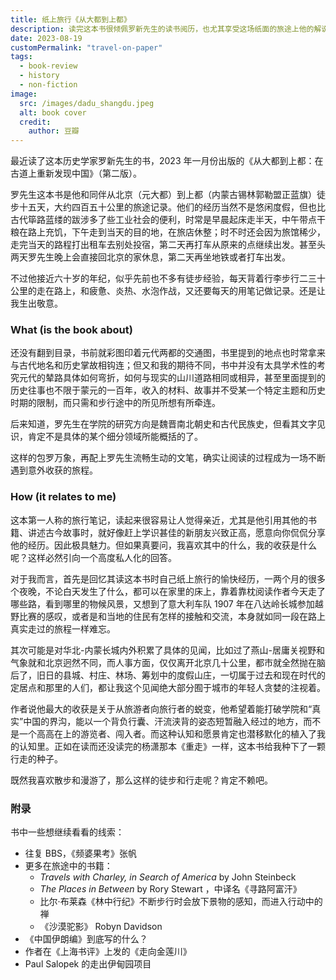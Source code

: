 ```yaml
---
title: 纸上旅行《从大都到上都》
description: 读完这本书很倾佩罗新先生的读书阅历，也尤其享受这场纸面的旅途上他的解说、观察和坦诚的分享
date: 2023-08-19
customPermalink: "travel-on-paper"
tags:
  - book-review
  - history
  - non-fiction
image:
  src: /images/dadu_shangdu.jpeg
  alt: book cover
  credit:
    author: 豆瓣
---
```


最近读了这本历史学家罗新先生的书，2023 年一月份出版的《从大都到上都：在古道上重新发现中国》（第二版）。

罗先生这本书是他和同伴从北京（元大都）到上都（内蒙古锡林郭勒盟正蓝旗）徒步十五天，大约四百五十公里的旅途记录。他们的经历当然不是悠闲度假，但也比古代筚路蓝缕的跋涉多了些工业社会的便利，时常是早晨起床走半天，中午带点干粮在路上充饥，下午走到当天的目的地，在旅店休整；时不时还会因为旅馆稀少，走完当天的路程打出租车去别处投宿，第二天再打车从原来的点继续出发。甚至头两天罗先生晚上会直接回北京的家休息，第二天再坐地铁或者打车出发。

不过他接近六十岁的年纪，似乎先前也不多有徒步经验，每天背着行李步行二三十公里的走在路上，和疲惫、炎热、水泡作战，又还要每天的用笔记做记录。还是让我生出敬意。

### What (is the book about)
还没有翻到目录，书前就彩图印着元代两都的交通图，书里提到的地点也时常拿来与古代地名和历史掌故相钩连；但又和我的期待不同，书中并没有太具学术性的考究元代的辇路具体如何弯折，如何与现实的山川道路相同或相异，甚至里面提到的历史往事也不限于蒙元的一百年，收入的材料、故事并不受某一个特定主题和历史时期的限制，而只需和步行途中的所见所想有所牵连。

后来知道，罗先生在学院的研究方向是魏晋南北朝史和古代民族史，但看其文字见识，肯定不是具体的某个细分领域所能概括的了。

这样的包罗万象，再配上罗先生流畅生动的文笔，确实让阅读的过程成为一场不断遇到意外收获的旅程。

### How (it relates to me)
这本第一人称的旅行笔记，读起来很容易让人觉得亲近，尤其是他引用其他的书籍、讲述古今故事时，就好像赶上学识甚佳的新朋友兴致正高，愿意向你侃侃分享他的经历。因此极具魅力。但如果真要问，我喜欢其中的什么，我的收获是什么呢？这样必然引向一个高度私人化的回答。

对于我而言，首先是回忆其读这本书时自己纸上旅行的愉快经历，一两个月的很多个夜晚，不论白天发生了什么，都可以在家里的床上，靠着靠枕阅读作者今天走了哪些路，看到哪里的物候风景，又想到了意大利车队 1907 年在八达岭长城参加越野比赛的感叹，或者是和当地的住民有怎样的接触和交流，本身就如同一段在路上真实走过的旅程一样难忘。

其次可能是对华北-内蒙长城内外积累了具体的见闻，比如过了燕山-居庸关视野和气象就和北京迥然不同，而人事方面，仅仅离开北京几十公里，都市就全然抛在脑后了，旧日的县城、村庄、林场、筹划中的度假山庄，一切属于过去和现在时代的定居点和那里的人们，都让我这个见闻绝大部分囿于城市的年轻人贪婪的注视着。

作者说他最大的收获是关于从旅游者向旅行者的蜕变，他希望着能打破学院和“真实”中国的界沟，能以一个背负行囊、汗流浃背的姿态短暂融入经过的地方，而不是一个高高在上的游览者、闯入者。而这种认知和愿景肯定也潜移默化的植入了我的认知里。正如在读而还没读完的杨潇那本《重走》一样，这本书给我种下了一颗行走的种子。

既然我喜欢散步和漫游了，那么这样的徒步和行走呢？肯定不赖吧。

### 附录
书中一些想继续看看的线索：
- 往复 BBS，《频婆果考》张帆
- 更多在旅途中的书籍：
	- *Travels with Charley, in Search of America* by John Steinbeck
	- *The Places in Between* by Rory Stewart ，中译名《寻路阿富汗》
	- 比尔·布莱森《林中行纪》不断步行时会放下景物的感知，而进入行动中的禅
	- 《沙漠驼影》 Robyn Davidson
- 《中国伊朗编》到底写的什么？
- 作者在《上海书评》上发的《走向金莲川》
- Paul Salopek 的走出伊甸园项目